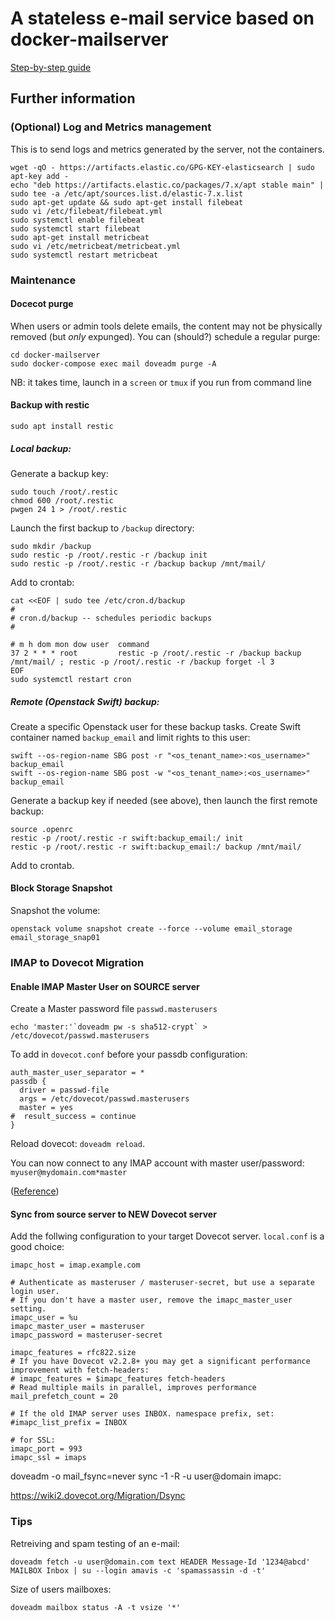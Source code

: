 # A stateless e-mail service based on docker-mailserver

[Step-by-step guide](https://gmasse.github.io/blog/2019/11/08/Take-control-of-your-e-mail/)

## Further information

### (Optional) Log and Metrics management
This is to send logs and metrics generated by the server, not the containers.
```
wget -qO - https://artifacts.elastic.co/GPG-KEY-elasticsearch | sudo apt-key add -
echo "deb https://artifacts.elastic.co/packages/7.x/apt stable main" | sudo tee -a /etc/apt/sources.list.d/elastic-7.x.list
sudo apt-get update && sudo apt-get install filebeat
sudo vi /etc/filebeat/filebeat.yml
sudo systemctl enable filebeat
sudo systemctl start filebeat
sudo apt-get install metricbeat
sudo vi /etc/metricbeat/metricbeat.yml
sudo systemctl restart metricbeat
```

### Maintenance

#### Docecot purge
When users or admin tools delete emails, the content may not be physically removed (but *only* expunged).
You can (should?) schedule a regular purge:
```
cd docker-mailserver
sudo docker-compose exec mail doveadm purge -A
```
NB: it takes time, launch in a `screen` or `tmux` if you run from command line

#### Backup with restic
```
sudo apt install restic

```
##### Local backup:
Generate a backup key:
```
sudo touch /root/.restic
chmod 600 /root/.restic
pwgen 24 1 > /root/.restic
```
Launch the first backup to `/backup` directory:
```
sudo mkdir /backup
sudo restic -p /root/.restic -r /backup init
sudo restic -p /root/.restic -r /backup backup /mnt/mail/
```
Add to crontab:
```
cat <<EOF | sudo tee /etc/cron.d/backup
#
# cron.d/backup -- schedules periodic backups
#

# m h dom mon dow user  command
37 2 * * * root         restic -p /root/.restic -r /backup backup /mnt/mail/ ; restic -p /root/.restic -r /backup forget -l 3
EOF
sudo systemctl restart cron
```

##### Remote (Openstack Swift) backup:
Create a specific Openstack user for these backup tasks.
Create Swift container named `backup_email` and limit rights to this user:
```
swift --os-region-name SBG post -r "<os_tenant_name>:<os_username>" backup_email
swift --os-region-name SBG post -w "<os_tenant_name>:<os_username>" backup_email
```
Generate a backup key if needed (see above), then launch the first remote backup:
```
source .openrc
restic -p /root/.restic -r swift:backup_email:/ init
restic -p /root/.restic -r swift:backup_email:/ backup /mnt/mail/
```
Add to crontab.

#### Block Storage Snapshot
Snapshot the volume:
```
openstack volume snapshot create --force --volume email_storage email_storage_snap01
```

### IMAP to Dovecot Migration

#### Enable IMAP Master User on SOURCE server
Create a Master password file `passwd.masterusers`
```
echo 'master:'`doveadm pw -s sha512-crypt` > /etc/dovecot/passwd.masterusers
```


To add in `dovecot.conf` before your passdb configuration:
```
auth_master_user_separator = *
passdb {
  driver = passwd-file
  args = /etc/dovecot/passwd.masterusers
  master = yes
#  result_success = continue
}
```

Reload dovecot: `doveadm reload`.

You can now connect to any IMAP account with master user/password: `myuser@mydomain.com*master`

([Reference](https://doc.dovecot.org/configuration_manual/authentication/master_users/))

#### Sync from source server to NEW Dovecot server

Add the follwing configuration to your target Dovecot server. `local.conf` is a good choice:
```
imapc_host = imap.example.com

# Authenticate as masteruser / masteruser-secret, but use a separate login user.
# If you don't have a master user, remove the imapc_master_user setting.
imapc_user = %u
imapc_master_user = masteruser
imapc_password = masteruser-secret

imapc_features = rfc822.size
# If you have Dovecot v2.2.8+ you may get a significant performance improvement with fetch-headers:
# imapc_features = $imapc_features fetch-headers
# Read multiple mails in parallel, improves performance
mail_prefetch_count = 20

# If the old IMAP server uses INBOX. namespace prefix, set:
#imapc_list_prefix = INBOX

# for SSL:
imapc_port = 993
imapc_ssl = imaps
```

doveadm -o mail_fsync=never sync -1 -R -u user@domain imapc:


https://wiki2.dovecot.org/Migration/Dsync

### Tips

Retreiving and spam testing of an e-mail:
```
doveadm fetch -u user@domain.com text HEADER Message-Id '1234@abcd' MAILBOX Inbox | su --login amavis -c 'spamassassin -d -t'
```

Size of users mailboxes:
```
doveadm mailbox status -A -t vsize '*'
